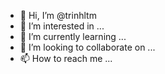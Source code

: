 - 👋 Hi, I’m @trinhltm
- 👀 I’m interested in ...
- 🌱 I’m currently learning ...
- 💞️ I’m looking to collaborate on ...
- 📫 How to reach me ...

<!---
trinhltm/trinhltm is a ✨ special ✨ repository because its `README.md` (this file) appears on your GitHub profile.
You can click the Preview link to take a look at your changes.
--->
